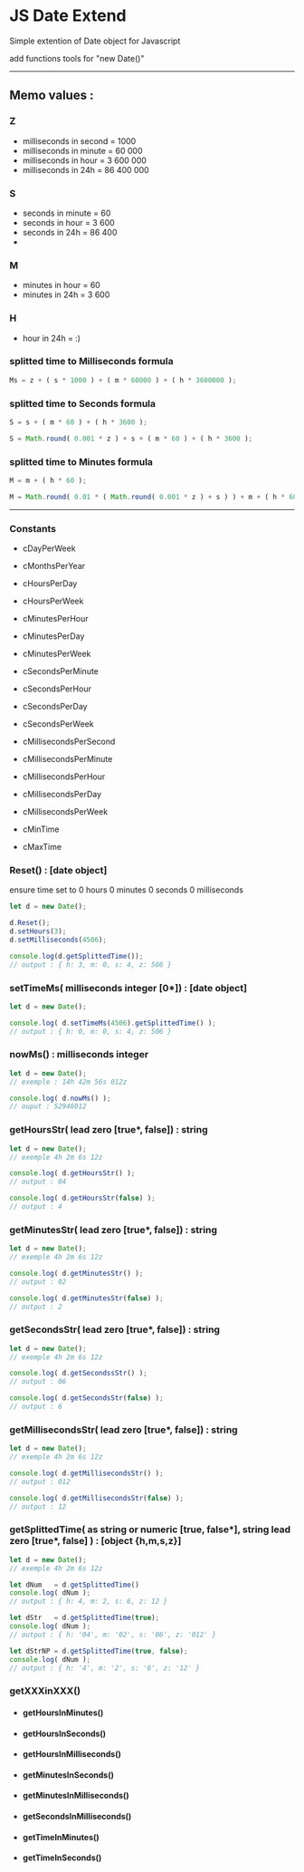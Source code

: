 # JS Date Extend
Simple extention of Date object for Javascript

add functions tools for "new Date()"

---

## Memo values :

### Z
- milliseconds in second = 1000
- milliseconds in minute = 60 000
- milliseconds in hour = 3 600 000
- milliseconds in 24h  = 86 400 000

### S
- seconds in minute = 60
- seconds in hour = 3 600
- seconds in 24h = 86 400
- 
### M
- minutes in hour = 60
- minutes in 24h = 3 600

### H
- hour in 24h = :)

### splitted time to Milliseconds formula
```js
Ms = z + ( s * 1000 ) + ( m * 60000 ) + ( h * 3600000 );
```

### splitted time to Seconds formula
```js
S = s + ( m * 60 ) + ( h * 3600 );
```
```js
S = Math.round( 0.001 * z ) + s + ( m * 60 ) + ( h * 3600 );
```

### splitted time to Minutes formula
```js
M = m + ( h * 60 );
```
```js
M = Math.round( 0.01 * ( Math.round( 0.001 * z ) + s ) ) + m + ( h * 60 );
```

---
### Constants
- cDayPerWeek

- cMonthsPerYear

- cHoursPerDay
- cHoursPerWeek

- cMinutesPerHour
- cMinutesPerDay
- cMinutesPerWeek

- cSecondsPerMinute
- cSecondsPerHour
- cSecondsPerDay
- cSecondsPerWeek

- cMillisecondsPerSecond
- cMillisecondsPerMinute
- cMillisecondsPerHour
- cMillisecondsPerDay
- cMillisecondsPerWeek

- cMinTime
- cMaxTime


### Reset() : [date object]
ensure time set to 0 hours 0 minutes 0 seconds 0 milliseconds
```js
let d = new Date();

d.Reset();
d.setHours(3);
d.setMilliseconds(4506);

console.log(d.getSplittedTime());
// output : { h: 3, m: 0, s: 4, z: 506 }
```

### setTimeMs( milliseconds integer [0*]) : [date object]
```js
let d = new Date();

console.log( d.setTimeMs(4506).getSplittedTime() );
// output : { h: 0, m: 0, s: 4, z: 506 }
```

### nowMs() : milliseconds integer
```js
let d = new Date();
// exemple : 14h 42m 56s 012z

console.log( d.nowMs() );
// ouput : 52946012
```

### getHoursStr( lead zero [true*, false]) : string
```js
let d = new Date();
// exemple 4h 2m 6s 12z

console.log( d.getHoursStr() );
// output : 04

console.log( d.getHoursStr(false) );
// output : 4
```

### getMinutesStr( lead zero [true*, false]) : string
```js
let d = new Date();
// exemple 4h 2m 6s 12z

console.log( d.getMinutesStr() );
// output : 02

console.log( d.getMinutesStr(false) );
// output : 2
```

### getSecondsStr( lead zero [true*, false]) : string
```js
let d = new Date();
// exemple 4h 2m 6s 12z

console.log( d.getSecondssStr() );
// output : 06

console.log( d.getSecondsStr(false) );
// output : 6
```

### getMillisecondsStr( lead zero [true*, false]) : string
```js
let d = new Date();
// exemple 4h 2m 6s 12z

console.log( d.getMillisecondsStr() );
// output : 012

console.log( d.getMillisecondsStr(false) );
// output : 12
```

### getSplittedTime( as string or numeric [true, false*], string lead zero [true*, false] ) : [object {h,m,s,z}]
```js
let d = new Date();
// exemple 4h 2m 6s 12z

let dNum   = d.getSplittedTime()
console.log( dNum );
// output : { h: 4, m: 2, s: 6, z: 12 }

let dStr   = d.getSplittedTime(true);
console.log( dNum );
// output : { h: '04', m: '02', s: '06', z: '012' }

let dStrNP = d.getSplittedTime(true, false);
console.log( dNum );
// output : { h: '4', m: '2', s: '6', z: '12' }
```

### getXXXinXXX()
- #### getHoursInMinutes()
- #### getHoursInSeconds()
- #### getHoursInMilliseconds()
- #### getMinutesInSeconds()
- #### getMinutesInMilliseconds()
- #### getSecondsInMilliseconds()
- #### getTimeInMinutes()
- #### getTimeInSeconds()

